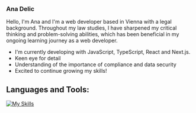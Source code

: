 ### Ana Delic 


Hello, I'm Ana and I'm a web developer based in Vienna with a legal background. Throughout my law studies, I have sharpened my critical thinking and problem-solving abilities, which has been beneficial in my ongoing learning journey as a web developer.

* I'm currently developing with JavaScript, TypeScript, React and Next.js.
* Keen eye for detail
* Understanding of the importance of compliance and data security
* Excited to continue growing my skills!





## Languages and Tools:
[![My Skills](https://skillicons.dev/icons?i=js,html,css,postgres,sass,tailwind,vscode,react,nextjs,nodejs)](https://skillicons.dev)






